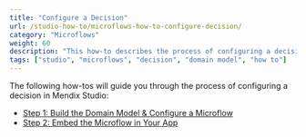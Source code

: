```yaml
---
title: "Configure a Decision"
url: /studio-how-to/microflows-how-to-configure-decision/
category: "Microflows"
weight: 60
description: "This how-to describes the process of configuring a decision in Mendix Studio."
tags: ["studio", "microflows", "decision", "domain model", "how to"]
---
```


The following how-tos will guide you through the process of configuring a decision in Mendix Studio:

* [Step 1: Build the Domain Model & Configure a Microflow](/studio-how-to/microflows-how-to-configure-decision-p1/)
* [Step 2: Embed the Microflow in Your App](/studio-how-to/microflows-how-to-configure-decision-p2/)
